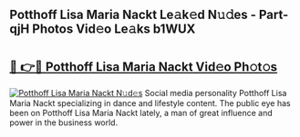 ## Potthoff Lisa Maria Nackt Le𝚊k𝚎d N𝚞𝚍es - Part-qjH Photos Vid𝚎o Le𝚊ks b1WUX

# <h2><a href="http://fb3n2t.evod.top/?m=Potthoff+Lisa+Maria+Nackt">🔗 👉🔴 Potthoff Lisa Maria Nackt Vid𝚎o Ph𝚘t𝚘s</a></h2>

[![Potthoff Lisa Maria Nackt N𝚞d𝚎s](https://i.imgur.com/8V9OHl7.gif)](http://fb3n2t.evod.top/?m=Potthoff+Lisa+Maria+Nackt)
Social media personality Potthoff Lisa Maria Nackt specializing in dance and lifestyle content. The public eye has been on Potthoff Lisa Maria Nackt lately, a man of great influence and power in the business world. 
